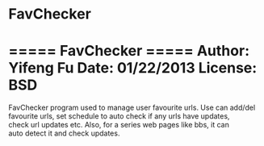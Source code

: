 FavChecker
==========

===== FavChecker ===== 
Author: Yifeng Fu 
Date: 01/22/2013 
License: BSD 
======================   
FavChecker program used to manage user favourite urls. Use can add/del  
favourite urls, set schedule to auto check if any urls have updates,  
check url updates etc. Also, for a series web pages like bbs, it can  
auto detect it and check updates. 
